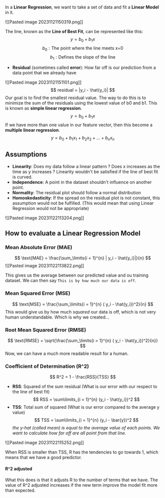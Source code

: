In a **Linear Regression**, we want to take a set of data and fit a **Linear Model** in it.

![[Pasted image 20231121150319.png]]

The line, known as the **Line of Best Fit**, can be represented like this:
$$ y = b_0 + b_1 x $$
$$ b_0: \text{The point where the line meets x=0} $$
$$ b_1 : \text{Defines the slope of the line} $$
- **Residual** (sometimes called **error**): How far off is our prediction from a data point that we already have

![[Pasted image 20231121151101.png]]
$$ residual = |y_i - \hat{y_i}| $$
Our goal is to find the smallest residual value. The way to do this is to minimize the sum of the residuals using the lowest value of b0 and b1.
This is known as **simple linear regression**.
$$ y = b_0 + b_1 x $$
If we have more than one value in our feature vector, then this become a **multiple linear regression**.
$$ y = b_0 + b_1 x_1 + b_2 x_2 + ... + b_{n} x_n $$
## Assumptions

- **Linearity**: Does my data follow a linear pattern ? Does x increases as the time as y increases ? Linearity wouldn't be satisfied if the line of best fit is curved.
- **Independence**: A point in the dataset shouldn't influence on another point.
- **Normality**: The residual plot should follow a normal distribution
- **Homoskedasticity**: If the spread on the residual plot is not constant, this assumption would not be fulfilled. (This would mean that using Linear Regression would not be appropriate)

![[Pasted image 20231122113204.png]]

## How to evaluate a Linear Regression Model 

### Mean Absolute Error (MAE)
$$ \text{MAE} = \frac{\sum_\limits{i = 1}^{n} | y_i - \hat{y_i}|}{n} $$
![[Pasted image 20231122113822.png]]

This gives us the average between our predicted value and ou training dataset. We can then say `This is by how much our data is off`.

### Mean Squared Error (MSE)
$$ \text{MSE} = \frac{\sum_\limits{i = 1}^{n} ( y_i - \hat{y_i})^2}{n} $$
This would give us by how much *squared* our data is off, which is not very human understandable. Which is why we created...

### Root Mean Squared Error (RMSE)
$$ \text{RMSE} = \sqrt{\frac{\sum_\limits{i = 1}^{n} ( y_i - \hat{y_i})^2}{n}} $$
Now, we can have a much more readable result for a human.

### Coefficient of Determination (R^2)
$$ R^2 = 1 - \frac{RSS}{TSS} $$
- **RSS**: Squared of the sum residual (What is our error with our respect to the line of best fit)
$$ RSS = \sum\limits_{i = 1}^{n} (y_i - \hat{y_i})^2 $$
- **TSS**: Total sum of squared (What is our error compared to the average y value)
$$ TSS = \sum\limits_{i = 1}^{n} (y_i - \bar{y})^2 $$
*the y-hat (called mean) is equal to the average value of each points. We want to calculate how far off are all point from that line.*

![[Pasted image 20231122115252.png]]

When RSS is smaller than TSS, R has the tendencies to go towards 1, which means that we have a good predictor.

#### R^2 adjusted

What this does is that it adjusts R to the number of terms that we have. The value of R^2 adjusted increases if the new term improve the model fit more than expected.
